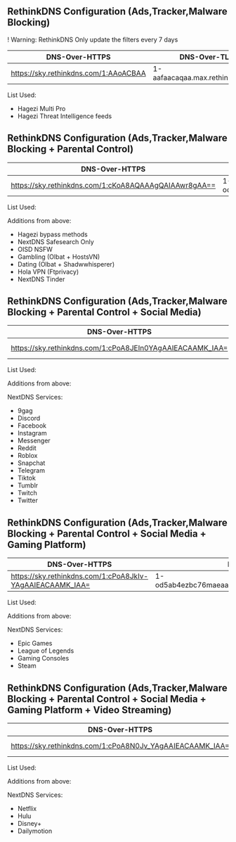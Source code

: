 ## RethinkDNS Configuration (Ads,Tracker,Malware Blocking)

! Warning: RethinkDNS Only update the filters every 7 days

| DNS-Over-HTTPS | DNS-Over-TLS |
| --- | --- |
| https://sky.rethinkdns.com/1:AAoACBAA | 1-aafaacaqaa.max.rethinkdns.com |

List Used:
- Hagezi Multi Pro
- Hagezi Threat Intelligence feeds


## RethinkDNS Configuration (Ads,Tracker,Malware Blocking + Parental Control)

| DNS-Over-HTTPS | DNS-Over-TLS |
| --- | --- |
| https://sky.rethinkdns.com/1:cKoA8AQAAAgQAIAAwr8gAA== | 1-ocvab4aeaaaaqeaaqaamfpzaaa.max.rethinkdns.com |

List Used:

Additions from above:
- Hagezi bypass methods
- NextDNS Safesearch Only
- OISD NSFW
- Gambling (Olbat + HostsVN)
- Dating (Olbat + Shadwwhisperer)
- Hola VPN (Ftprivacy)
- NextDNS Tinder

## RethinkDNS Configuration (Ads,Tracker,Malware Blocking + Parental Control + Social Media)

| DNS-Over-HTTPS | DNS-Over-TLS |
| --- | --- |
| https://sky.rethinkdns.com/1:cPoA8JEIn0YAgAAIEACAAMK_IAA= | 1-od5ab4erbcpumaeaaaebaaeaadbl6iaa.max.rethinkdns.com |

List Used:

Additions from above:

NextDNS Services:
- 9gag
- Discord
- Facebook
- Instagram
- Messenger
- Reddit 
- Roblox
- Snapchat
- Telegram
- Tiktok
- Tumblr
- Twitch
- Twitter

## RethinkDNS Configuration (Ads,Tracker,Malware Blocking + Parental Control + Social Media + Gaming Platform)

| DNS-Over-HTTPS | DNS-Over-TLS |
| --- | --- |
| https://sky.rethinkdns.com/1:cPoA8JkIv-YAgAAIEACAAMK_IAA= | 1-od5ab4ezbc76maeaaaebaaeaadbl6iaa.max.rethinkdns.com |

List Used:

Additions from above:

NextDNS Services:
- Epic Games
- League of Legends
- Gaming Consoles
- Steam

## RethinkDNS Configuration (Ads,Tracker,Malware Blocking + Parental Control + Social Media + Gaming Platform + Video Streaming)

| DNS-Over-HTTPS | DNS-Over-TLS |
| --- | --- |
| https://sky.rethinkdns.com/1:cPoA8N0Jv_YAgAAIEACAAMK_IAA= | 1-od5ab4g5bg77maeaaaebaaeaadbl6iaa.max.rethinkdns.com |

List Used:

Additions from above:

NextDNS Services:
- Netflix
- Hulu
- Disney+
- Dailymotion
